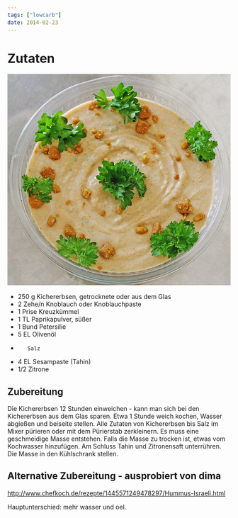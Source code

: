 ```yaml
---
tags: ["lowcarb"]
date: 2014-02-23
---
```


# Zutaten
![](/uploads/humus.jpg)

- 250 g  Kichererbsen, getrocknete oder aus dem Glas
- 2 Zehe/n       Knoblauch oder Knoblauchpaste
- 1 Prise        Kreuzkümmel
- 1 TL   Paprikapulver, süßer
- 1 Bund         Petersilie
- 5 EL   Olivenöl
-        Salz
- 4 EL   Sesampaste (Tahin)
- 1/2    Zitrone

## Zubereitung
Die Kichererbsen 12 Stunden einweichen - kann man sich bei den Kichererbsen aus dem Glas sparen. Etwa 1 Stunde weich kochen, Wasser abgießen und beiseite stellen.
Alle Zutaten von Kichererbsen bis Salz im Mixer pürieren oder mit dem Pürierstab zerkleinern. Es muss eine geschmeidige Masse entstehen. Falls die Masse zu trocken ist, etwas vom Kochwasser hinzufügen. Am Schluss Tahin und Zitronensaft unterrühren. Die Masse in den Kühlschrank stellen.

## Alternative Zubereitung - ausprobiert von dima
http://www.chefkoch.de/rezepte/1445571249478297/Hummus-Israeli.html

Hauptunterschied: mehr wasser und oel.

